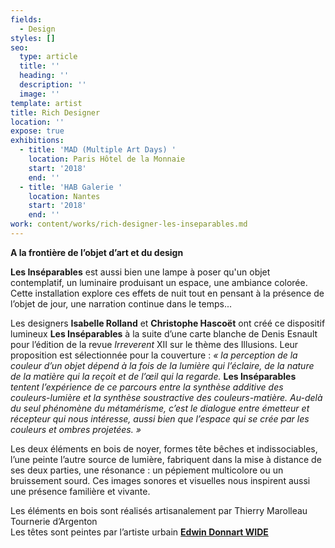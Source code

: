 ```yaml
---
fields:
  - Design
styles: []
seo:
  type: article
  title: ''
  heading: ''
  description: ''
  image: ''
template: artist
title: Rich Designer
location: ''
expose: true
exhibitions:
  - title: 'MAD (Multiple Art Days) '
    location: Paris Hôtel de la Monnaie
    start: '2018'
    end: ''
  - title: 'HAB Galerie '
    location: Nantes
    start: '2018'
    end: ''
work: content/works/rich-designer-les-inseparables.md
---
```

**A la frontière de l’objet d’art et du design**

**Les Inséparables** est aussi bien une lampe à poser qu'un objet contemplatif, un luminaire produisant un espace, une ambiance colorée. Cette installation explore ces effets de nuit tout en pensant à la présence de l’objet de jour, une narration continue dans le temps...

Les designers **Isabelle Rolland** et **Christophe Hascoët** ont créé ce dispositif lumineux **Les Inséparables** à la suite d’une carte blanche de Denis Esnault pour l’édition de la revue _Irreverent_ XII sur le thème des Illusions. Leur proposition est sélectionnée pour la couverture : _« la perception de la couleur d’un objet dépend à la fois de la lumière qui l’éclaire, de la nature de la matière qui la reçoit et de l’œil qui la regarde._ **Les Inséparables** _tentent l’expérience de ce parcours entre la synthèse additive des couleurs-lumière et la synthèse soustractive des couleurs-matière. Au-delà du seul phénomène du métamérisme, c’est le dialogue entre émetteur et récepteur qui nous intéresse, aussi bien que l’espace qui se crée par les couleurs et ombres projetées. »_

Les deux éléments en bois de noyer, formes tête bêches et indissociables, l’une peinte l’autre source de lumière, fabriquent dans la mise à distance de ses deux parties, une résonance : un pépiement multicolore ou un bruissement sourd. Ces images sonores et visuelles nous inspirent aussi une présence familière et vivante.

Les éléments en bois sont réalisés artisanalement par Thierry Marolleau Tournerie d’Argenton  
Les têtes sont peintes par l’artiste urbain [**Edwin Donnart WIDE**](https://galeriegaia.fr/artists/edwin-wide/ "EDWIN WIDE")
